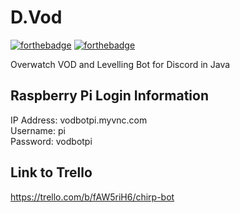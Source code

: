 # D.Vod
[![forthebadge](https://forthebadge.com/images/badges/gluten-free.svg)](https://forthebadge.com) [![forthebadge](https://forthebadge.com/images/badges/built-with-love.svg)](https://forthebadge.com)

Overwatch VOD and Levelling Bot for Discord in Java 

## Raspberry Pi Login Information
IP Address: vodbotpi.myvnc.com  
Username: pi  
Password: vodbotpi  

## Link to Trello
https://trello.com/b/fAW5riH6/chirp-bot
